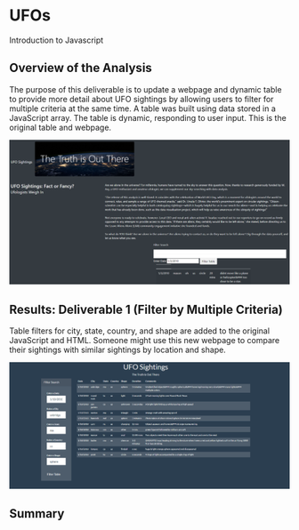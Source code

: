# UFOs
Introduction to Javascript
## Overview of the Analysis
The purpose of this deliverable is to update a webpage and dynamic table to provide more detail about UFO sightings by allowing users to filter for multiple criteria at the same time.  A table was built using data stored in a JavaScript array. The table is dynamic, responding to user input. This is the original table and webpage. 

![alt text](Images/UFOSightings_original.png)

## Results: Deliverable 1 (Filter by Multiple Criteria)
Table filters for city, state, country, and shape are added to the original JavaScript and HTML. Someone might use this new webpage to compare their sightings with similar sightings by location and shape. 

![alt_text](Images/Search_results_UFOChallenge.png)

## Summary 
